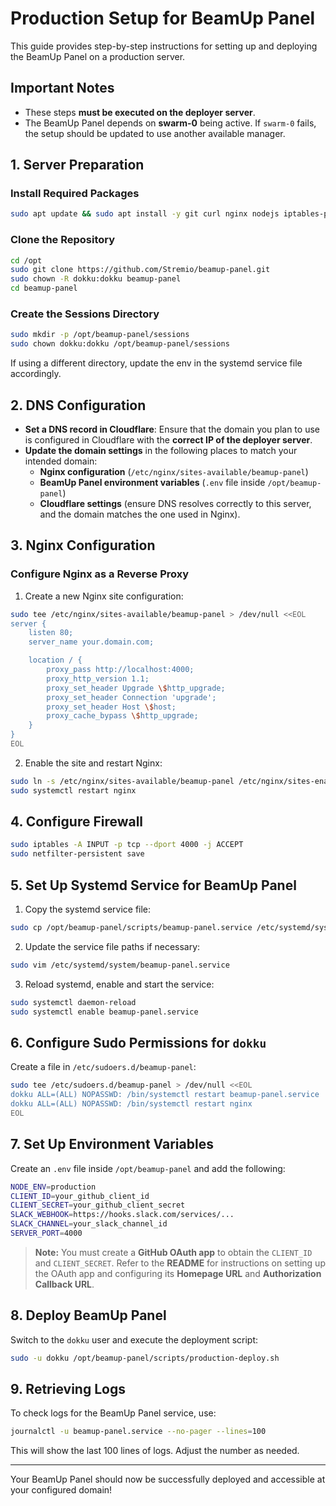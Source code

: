 # Production Setup for BeamUp Panel

This guide provides step-by-step instructions for setting up and deploying the BeamUp Panel on a production server.

## Important Notes
- These steps **must be executed on the deployer server**.
- The BeamUp Panel depends on **swarm-0** being active. If `swarm-0` fails, the setup should be updated to use another available manager.

## 1. Server Preparation

### Install Required Packages
```sh
sudo apt update && sudo apt install -y git curl nginx nodejs iptables-persistent
```

### Clone the Repository
```sh
cd /opt
sudo git clone https://github.com/Stremio/beamup-panel.git
sudo chown -R dokku:dokku beamup-panel
cd beamup-panel
```

### Create the Sessions Directory
```sh
sudo mkdir -p /opt/beamup-panel/sessions
sudo chown dokku:dokku /opt/beamup-panel/sessions
```

If using a different directory, update the env in the systemd service file accordingly.

## 2. DNS Configuration
- **Set a DNS record in Cloudflare**: Ensure that the domain you plan to use is configured in Cloudflare with the **correct IP of the deployer server**.
- **Update the domain settings** in the following places to match your intended domain:
  - **Nginx configuration** (`/etc/nginx/sites-available/beamup-panel`)
  - **BeamUp Panel environment variables** (`.env` file inside `/opt/beamup-panel`)
  - **Cloudflare settings** (ensure DNS resolves correctly to this server, and the domain matches the one used in Nginx).

## 3. Nginx Configuration
### Configure Nginx as a Reverse Proxy
1. Create a new Nginx site configuration:
```sh
sudo tee /etc/nginx/sites-available/beamup-panel > /dev/null <<EOL
server {
    listen 80;
    server_name your.domain.com;

    location / {
        proxy_pass http://localhost:4000;
        proxy_http_version 1.1;
        proxy_set_header Upgrade \$http_upgrade;
        proxy_set_header Connection 'upgrade';
        proxy_set_header Host \$host;
        proxy_cache_bypass \$http_upgrade;
    }
}
EOL
```
2. Enable the site and restart Nginx:
```sh
sudo ln -s /etc/nginx/sites-available/beamup-panel /etc/nginx/sites-enabled/
sudo systemctl restart nginx
```

## 4. Configure Firewall
```sh
sudo iptables -A INPUT -p tcp --dport 4000 -j ACCEPT
sudo netfilter-persistent save
```

## 5. Set Up Systemd Service for BeamUp Panel
1. Copy the systemd service file:
```sh
sudo cp /opt/beamup-panel/scripts/beamup-panel.service /etc/systemd/system/
```
2. Update the service file paths if necessary:
```sh
sudo vim /etc/systemd/system/beamup-panel.service
```
3. Reload systemd, enable and start the service:
```sh
sudo systemctl daemon-reload
sudo systemctl enable beamup-panel.service
```

## 6. Configure Sudo Permissions for `dokku`
Create a file in `/etc/sudoers.d/beamup-panel`:
```sh
sudo tee /etc/sudoers.d/beamup-panel > /dev/null <<EOL
dokku ALL=(ALL) NOPASSWD: /bin/systemctl restart beamup-panel.service
dokku ALL=(ALL) NOPASSWD: /bin/systemctl restart nginx
EOL
```

## 7. Set Up Environment Variables
Create an `.env` file inside `/opt/beamup-panel` and add the following:
```sh
NODE_ENV=production
CLIENT_ID=your_github_client_id
CLIENT_SECRET=your_github_client_secret
SLACK_WEBHOOK=https://hooks.slack.com/services/...
SLACK_CHANNEL=your_slack_channel_id
SERVER_PORT=4000
```
> **Note:** You must create a **GitHub OAuth app** to obtain the `CLIENT_ID` and `CLIENT_SECRET`.
> Refer to the **README** for instructions on setting up the OAuth app and configuring its **Homepage URL** and **Authorization Callback URL**.

## 8. Deploy BeamUp Panel
Switch to the `dokku` user and execute the deployment script:
```sh
sudo -u dokku /opt/beamup-panel/scripts/production-deploy.sh
```

## 9. Retrieving Logs
To check logs for the BeamUp Panel service, use:
```sh
journalctl -u beamup-panel.service --no-pager --lines=100
```
This will show the last 100 lines of logs. Adjust the number as needed.

---
Your BeamUp Panel should now be successfully deployed and accessible at your configured domain!


